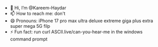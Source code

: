 - 👋 Hi, I’m @Kareem-Haydar
- 📫 How to reach me: don't
- 😄 Pronouns: iPhone 17 pro max ultra deluxe extreme giga plus extra super mega 5G filp 
- ⚡ Fun fact: run curl ASCII.live/can-you-hear-me in the windows command prompt
